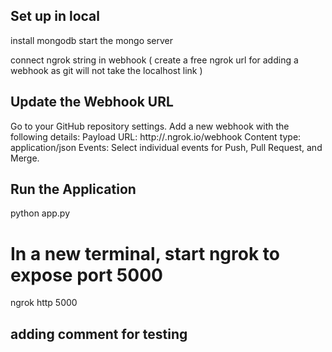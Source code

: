 ## Set up in local

install mongodb
start the mongo server

connect ngrok string in webhook ( create a free ngrok url for adding a webhook as git will not take the localhost link )

## Update the Webhook URL

Go to your GitHub repository settings.
Add a new webhook with the following details:
Payload URL: http://<random-string>.ngrok.io/webhook
Content type: application/json
Events: Select individual events for Push, Pull Request, and Merge.

## Run the Application

python app.py

# In a new terminal, start ngrok to expose port 5000
ngrok http 5000

## adding comment for testing


